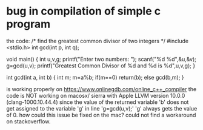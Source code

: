 
# bug in compilation of simple c program

the code:
/* find the greatest common divisor of two integers */
#include <stdio.h>
int gcd(int p, int q);

void main()
{
    int u,v,g;
    printf("Enter two numbers: ");
    scanf("%d %d",&u,&v);
    g=gcd(u,v);
    printf("Greatest Common Divisor of %d and %d is %d",u,v,g);
}

int gcd(int a, int b)
{
    int m;
    m=a%b;
    if(m==0)
        return(b);
    else
        gcd(b,m);
}

is working properly on https://www.onlinegdb.com/online_c++_compiler
the code is NOT working on macosx/ sierra with Apple LLVM version 10.0.0 (clang-1000.10.44.4)
since the value of the returned variable 'b' does not get assigned to the variable 'g' in line 'g=gcd(u,v);'
'g' always gets the value of 0.
how could this issue be fixed on the mac?
could not find a workaround on stackoverflow.

        